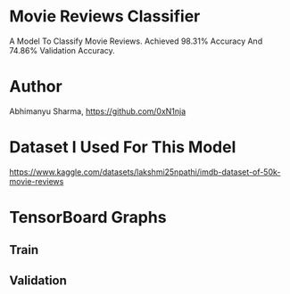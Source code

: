 # Movie Reviews Classifier
A Model To Classify Movie Reviews. Achieved 98.31% Accuracy And 74.86% Validation Accuracy.
# Author
Abhimanyu Sharma, https://github.com/0xN1nja
# Dataset I Used For This Model
https://www.kaggle.com/datasets/lakshmi25npathi/imdb-dataset-of-50k-movie-reviews
# TensorBoard Graphs
## Train

## Validation
